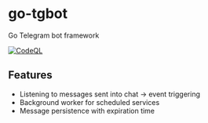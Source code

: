 # go-tgbot
Go Telegram bot framework

[![CodeQL](https://github.com/guionardo/go-tgbot/actions/workflows/codeql-analysis.yml/badge.svg)](https://github.com/guionardo/go-tgbot/actions/workflows/codeql-analysis.yml)

## Features

* Listening to messages sent into chat -> event triggering
* Background worker for scheduled services
* Message persistence with expiration time
